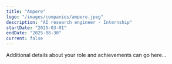 ```yaml
---
title: "Ampere"
logo: "/images/companies/ampere.jpeg"
description: "AI research engineer - Internship"
startDate: "2025-03-01"
endDate: "2025-08-30"
current: false
---
```


Additional details about your role and achievements can go here... 